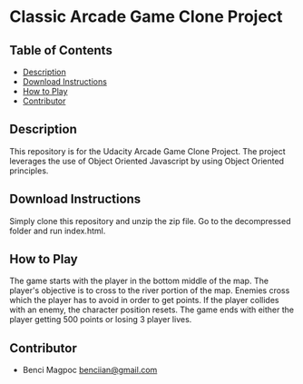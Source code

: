 # Classic Arcade Game Clone Project

## Table of Contents

- [Description](#description)
- [Download Instructions](#download-instructions)
- [How to Play](#how-to-play)
- [Contributor](#contributor)

## Description

This repository is for the Udacity Arcade Game Clone Project. The project leverages the use of Object Oriented Javascript by using Object Oriented principles. 

## Download Instructions

Simply clone this repository and unzip the zip file. Go to the decompressed folder and run index.html.

## How to Play

The game starts with the player in the bottom middle of the map. The player's objective is to cross to the river portion of the map. Enemies cross which the player has to avoid in order to get points. If the player collides with an enemy, the character position resets. The game ends with either the player getting 500 points or losing 3 player lives.

## Contributor

- Benci Magpoc <benciian@gmail.com>
